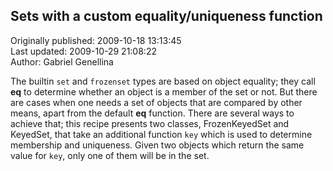 ## Sets with a custom equality/uniqueness function  
Originally published: 2009-10-18 13:13:45  
Last updated: 2009-10-29 21:08:22  
Author: Gabriel Genellina  
  
The builtin `set` and `frozenset` types are based on object equality; they call __eq__ to determine whether an object is a member of the set or not.  But there are cases when one needs a set of objects that are compared by other means, apart from the default __eq__ function.  There are several ways to achieve that; this recipe presents two classes, FrozenKeyedSet and KeyedSet, that take an additional function `key` which is used to determine membership and uniqueness.  Given two objects which return the same value for `key`, only one of them will be in the set.